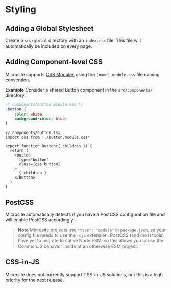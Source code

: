# Styling

## Adding a Global Stylesheet

Create a `src/global` directory with an `index.css` file. This file will automatically be included on every page.

## Adding Component-level CSS

Microsite supports [CSS Modules](https://github.com/css-modules/css-modules) using the `[name].module.css` file naming convention.

**Example** Consider a shared Button component in the `src/components/` directory:

```css
/* components/button.module.css */
.button {
    color: white;
    background-color: blue;
}
```

```tsx
// components/button.tsx
import css from './button.module.css'

export function Button({ children }) {
  return (
    <button
      type="button"
      class={css.button}
    >
      { children }
    </button>
  )
}
```

## PostCSS

Microsite automatically detects if you have a PostCSS configuration file and will enable PostCSS accordingly.

> **Note** Microsite projects use `"type": "module"` in `package.json`, so your config file needs to use the `.cjs` extension. PostCSS (and most tools) have yet to migrate to native Node ESM, so this allows you to use the CommonJS behavior inside of an otherwise ESM project.

## CSS-in-JS

Microsite does not currently support CSS-in-JS solutions, but this is a high priority for the next release.

